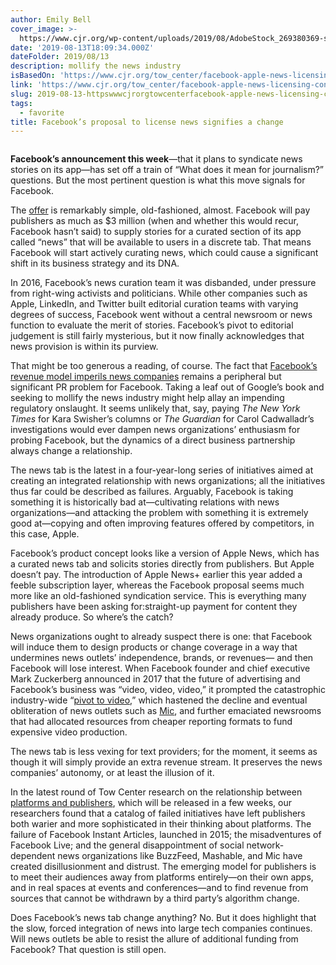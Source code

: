 ```yaml
---
author: Emily Bell
cover_image: >-
  https://www.cjr.org/wp-content/uploads/2019/08/AdobeStock_269380369-scaled.jpeg?299115
date: '2019-08-13T18:09:34.000Z'
dateFolder: 2019/08/13
description: mollify the news industry
isBasedOn: 'https://www.cjr.org/tow_center/facebook-apple-news-licensing-content.php'
link: 'https://www.cjr.org/tow_center/facebook-apple-news-licensing-content.php'
slug: 2019-08-13-httpswwwcjrorgtowcenterfacebook-apple-news-licensing-contentphp
tags:
  - favorite
title: Facebook’s proposal to license news signifies a change
---
```

<figure><img alt="" src="https://www.cjr.org/wp-content/uploads/2019/08/AdobeStock_269380369-scaled.jpeg"/></figure>
<p><strong>Facebook’s announcement this week</strong>—that it plans to syndicate news stories on its app—has set off a train of “What does it mean for journalism?” questions. But the most pertinent question is what this move signals for Facebook.</p>
<p>The <a href="https://www.wsj.com/articles/facebook-offers-news-outlets-millions-of-dollars-a-year-to-license-content-11565294575?mod=e2tw">offer</a> is remarkably simple, old-fashioned, almost. Facebook will pay publishers as much as $3 million (when and whether this would recur, Facebook hasn’t said) to supply stories for a curated section of its app called “news” that will be available to users in a discrete tab. That means Facebook will start actively curating news, which could cause a significant shift in its business strategy and its DNA.</p>
<p>In 2016, Facebook’s news curation team it was disbanded, under pressure from right-wing activists and politicians. While other companies such as Apple, LinkedIn, and Twitter built editorial curation teams with varying degrees of success, Facebook went without a central newsroom or news function to evaluate the merit of stories. Facebook’s pivot to editorial judgement is still fairly mysterious, but it now finally acknowledges that news provision is within its purview.</p>
<p>That might be too generous a reading, of course. The fact that <a href="https://www.cjr.org/analysis/facebook_and_media.php">Facebook’s revenue model imperils news companies</a> remains a peripheral but significant PR problem for Facebook. Taking a leaf out of Google’s book and seeking to mollify the news industry might help allay an impending regulatory onslaught. It seems unlikely that, say, paying <i>The New York Times</i> for Kara Swisher’s columns or <i>The Guardian</i> for Carol Cadwalladr’s investigations would ever dampen news organizations’ enthusiasm for probing Facebook, but the dynamics of a direct business partnership always change a relationship.</p>
<p>The news tab is the latest in a four-year-long series of initiatives aimed at creating an integrated relationship with news organizations; all the initiatives thus far could be described as failures. Arguably, Facebook is taking something it is historically bad at—cultivating relations with news organizations—and attacking the problem with something it is extremely good at—copying and often improving features offered by competitors, in this case, Apple.</p>
<p>Facebook’s product concept looks like a version of Apple News, which has a curated news tab and solicits stories directly from publishers. But Apple doesn’t pay. The introduction of Apple News+ earlier this year added a feeble subscription layer, whereas the Facebook proposal seems much more like an old-fashioned syndication service. This is everything many publishers have been asking for:straight-up payment for content they already produce. So where’s the catch?</p>
<p>News organizations ought to already suspect there is one: that Facebook will induce them to design products or change coverage in a way that undermines news outlets’ independence, brands, or revenues— and then Facebook will lose interest. When Facebook founder and chief executive Mark Zuckerberg announced in 2017 that the future of advertising and Facebook’s business was “video, video, video,” it prompted the catastrophic industry-wide “<a href="https://www.cjr.org/business_of_news/pivot-to-video.php">pivot to video</a>,” which hastened the decline and eventual obliteration of news outlets such as <a href="https://www.cjr.org/the_new_gatekeepers/mic-layoffs.php">Mic</a>, and further emaciated newsrooms that had allocated resources from cheaper reporting formats to fund expensive video production.</p>
<p>The news tab is less vexing for text providers; for the moment, it seems as though it will simply provide an extra revenue stream. It preserves the news companies’ autonomy, or at least the illusion of it.</p>
<p>In the latest round of Tow Center research on the relationship between <a href="https://www.cjr.org/tow_center/platforms-publishers-api-survey.php">platforms and publishers</a>, which will be released in a few weeks, our researchers found that a catalog of failed initiatives have left publishers both warier and more sophisticated in their thinking about platforms. The failure of Facebook Instant Articles, launched in 2015; the misadventures of Facebook Live; and the general disappointment of social network-dependent news organizations like BuzzFeed, Mashable, and Mic have created disillusionment and distrust. The emerging model for publishers is to meet their audiences away from platforms entirely—on their own apps, and in real spaces at events and conferences—and to find revenue from sources that cannot be withdrawn by a third party’s algorithm change.</p>
<p>Does Facebook’s news tab change anything? No. But it does highlight that the slow, forced integration of news into large tech companies continues. Will news outlets be able to resist the allure of additional funding from Facebook? That question is still open.</p>
